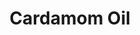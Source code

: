 ---
name: Cardamom Oil
title: Cardamom Oil
details:
  - detail:
      key: Botanical Name
      value: Elettaria Cardamomum
  - detail:
      key: Color
      value: Colorless to pale yellow volatile oil
  - detail:
      key: Shelf Life
      value: Minimum 12 months in Containers
  - detail:
      key: Solubility
      value: Insoluble in water,and soluble in alcohol
  - detail:
      key: Cas Number
      value: 8000-66-6
  - detail:
      key: Flash Point Deg Fahrenheit
      value: 59 deg C closed cup
  - detail:
      key: Odour
      value: Warm,spicy
  - detail:
      key: Optical Rotation
      value: +22 to +49 (at 20 deg C)
  - detail:
      key: Physical State
      value: Liquid
  - detail:
      key: Refractive Index
      value: 1.4630 to 1.4660 (at 20 deg C)
  - detail:
      key: Specific Gravity Degree Celsius
      value: 0.917 to 0.947 (at 20 deg C)
  - detail:
      key: Storage Conditions
      value: Cool place protected from light.
  - detail:
      key: Einecs No
      value: 288-922-1
  - detail:
      key: Fema No
      value: 2241
  - detail:
      key: Packaging Size
      value: 5, 25, 200 Kg
  - detail:
      key: Packaging Type
      value: Can, Barrel
  - detail:
      key: Brand
      value: Natural Aroma
showOnHome: false
thumbnail: https://5.imimg.com/data5/SELLER/Default/2021/12/RF/FB/KG/3823480/cardamom-oil-500x500.jpg
productImages:
  - https://ucarecdn.com/8213c725-21d0-4ac0-ad5e-c1975c20032b/
category: reconstituted oils
---